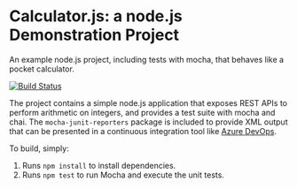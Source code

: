 Calculator.js: a node.js Demonstration Project
==============================================
An example node.js project, including tests with mocha, that behaves like
a pocket calculator.

[![Build Status](https://dev.azure.com/roger0194/Integrating%20External%20Source%20Control%20with%20Azure%20Pipelines2/_apis/build/status/Roglar01.calculator?branchName=master)](https://dev.azure.com/roger0194/Integrating%20External%20Source%20Control%20with%20Azure%20Pipelines2/_build/latest?definitionId=7&branchName=master)

The project contains a simple node.js application that exposes REST APIs
to perform arithmetic on integers, and provides a test suite with mocha
and chai.  The `mocha-junit-reporters` package is included to provide XML
output that can be presented in a continuous integration tool like
[Azure DevOps](https://azure.com/devops).

To build, simply:

1. Runs `npm install` to install dependencies.
2. Runs `npm test` to run Mocha and execute the unit tests.

